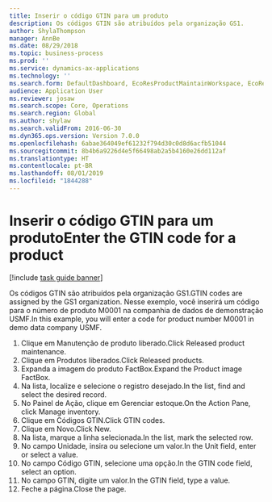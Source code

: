 ```yaml
---
title: Inserir o código GTIN para um produto
description: Os códigos GTIN são atribuídos pela organização GS1.
author: ShylaThompson
manager: AnnBe
ms.date: 08/29/2018
ms.topic: business-process
ms.prod: ''
ms.service: dynamics-ax-applications
ms.technology: ''
ms.search.form: DefaultDashboard, EcoResProductMaintainWorkspace, EcoResProductOpenCasesFormPart, EcoResProductDetailsExtended, InventItemGTIN, UnitOfMeasureLookup
audience: Application User
ms.reviewer: josaw
ms.search.scope: Core, Operations
ms.search.region: Global
ms.author: shylaw
ms.search.validFrom: 2016-06-30
ms.dyn365.ops.version: Version 7.0.0
ms.openlocfilehash: 6abae364049ef61232f794d30c0d8d6acfb51044
ms.sourcegitcommit: 8b4b6a9226d4e5f66498ab2a5b4160e26dd112af
ms.translationtype: HT
ms.contentlocale: pt-BR
ms.lasthandoff: 08/01/2019
ms.locfileid: "1844288"
---
```

# <a name="enter-the-gtin-code-for-a-product"></a><span data-ttu-id="262b0-103">Inserir o código GTIN para um produto</span><span class="sxs-lookup"><span data-stu-id="262b0-103">Enter the GTIN code for a product</span></span>

[!include [task guide banner](../../includes/task-guide-banner.md)]

<span data-ttu-id="262b0-104">Os códigos GTIN são atribuídos pela organização GS1.</span><span class="sxs-lookup"><span data-stu-id="262b0-104">GTIN codes are assigned by the GS1 organization.</span></span> <span data-ttu-id="262b0-105">Nesse exemplo, você inserirá um código para o número de produto M0001 na companhia de dados de demonstração USMF.</span><span class="sxs-lookup"><span data-stu-id="262b0-105">In this example, you will enter a code for product number M0001 in demo data company USMF.</span></span>

1. <span data-ttu-id="262b0-106">Clique em Manutenção de produto liberado.</span><span class="sxs-lookup"><span data-stu-id="262b0-106">Click Released product maintenance.</span></span>
2. <span data-ttu-id="262b0-107">Clique em Produtos liberados.</span><span class="sxs-lookup"><span data-stu-id="262b0-107">Click Released products.</span></span>
3. <span data-ttu-id="262b0-108">Expanda a imagem do produto FactBox.</span><span class="sxs-lookup"><span data-stu-id="262b0-108">Expand the Product image FactBox.</span></span>
4. <span data-ttu-id="262b0-109">Na lista, localize e selecione o registro desejado.</span><span class="sxs-lookup"><span data-stu-id="262b0-109">In the list, find and select the desired record.</span></span>
5. <span data-ttu-id="262b0-110">No Painel de Ação, clique em Gerenciar estoque.</span><span class="sxs-lookup"><span data-stu-id="262b0-110">On the Action Pane, click Manage inventory.</span></span>
6. <span data-ttu-id="262b0-111">Clique em Códigos GTIN.</span><span class="sxs-lookup"><span data-stu-id="262b0-111">Click GTIN codes.</span></span>
7. <span data-ttu-id="262b0-112">Clique em Novo.</span><span class="sxs-lookup"><span data-stu-id="262b0-112">Click New.</span></span>
8. <span data-ttu-id="262b0-113">Na lista, marque a linha selecionada.</span><span class="sxs-lookup"><span data-stu-id="262b0-113">In the list, mark the selected row.</span></span>
9. <span data-ttu-id="262b0-114">No campo Unidade, insira ou selecione um valor.</span><span class="sxs-lookup"><span data-stu-id="262b0-114">In the Unit field, enter or select a value.</span></span>
10. <span data-ttu-id="262b0-115">No campo Código GTIN, selecione uma opção.</span><span class="sxs-lookup"><span data-stu-id="262b0-115">In the GTIN code field, select an option.</span></span>
11. <span data-ttu-id="262b0-116">No campo GTIN, digite um valor.</span><span class="sxs-lookup"><span data-stu-id="262b0-116">In the GTIN field, type a value.</span></span>
12. <span data-ttu-id="262b0-117">Feche a página.</span><span class="sxs-lookup"><span data-stu-id="262b0-117">Close the page.</span></span>

